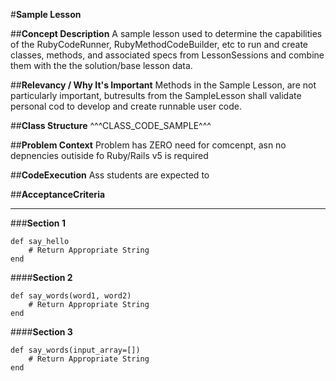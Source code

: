 #**Sample Lesson**

##**Concept Description**
A sample lesson used to determine the capabilities of the RubyCodeRunner, RubyMethodCodeBuilder, etc to run and create classes, methods, and associated specs from LessonSessions and combine them with the the solution/base lesson data. 

##**Relevancy / Why It's Important**
Methods in the Sample Lesson, are not particularly important, butresults from the SampleLesson shall validate personal cod to develop and create runnable user code. 

##**Class Structure**
^^^CLASS_CODE_SAMPLE^^^

##**Problem Context**
Problem has ZERO need for comcenpt, asn no depnencies outiside fo Ruby/Rails v5 is required 

##**CodeExecution**
Ass students are expected to 

##**AcceptanceCriteria**

- - -

###**Section 1**
```
def say_hello
    # Return Appropriate String
end
```

####**Section 2**
```
def say_words(word1, word2)
    # Return Appropriate String
end
```

####**Section 3**

```
def say_words(input_array=[])
    # Return Appropriate String
end
```